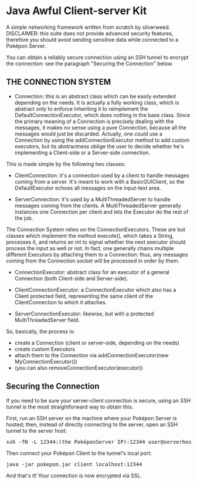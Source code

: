Java Awful Client-server Kit 
==========================================
A simple networking framework written from scratch by silverweed.  
DISCLAIMER: this suite does not provide advanced security features, therefore you should avoid sending sensitive data while connected to a Poképon Server.

You can obtain a reliably secure connection using an SSH tunnel to encrypt the
connection: see the paragraph "Securing the Connection" below.

THE CONNECTION SYSTEM
------------------------------

* Connection: this is an abstract class which can be easily extended depending
   on the needs. It is actually a fully working class, which is abstract only 
   to enforce inheriting it to reimplement the DefaultConnectionExecutor, which
   does nothing in the base class. Since the primary meaning of a Connection
   is precisely dealing with the messages, it makes no sense using a pure
   Connection, because all the messages would just be discarded. Actually, one
   *could* use a Connection by using the addConnectionExecutor method to add
   custom executors, but its abstractness oblige the user to decide whether he's
   implementing a Client-side or a Server-side connection.

This is made simple by the following two classes:

* ClientConnection: it's a connection used by a client to handle messages coming
   from a server. It's meant to work with a BasicGUIClient, so the DefaultExecutor
   echoes all messages on the input-text area.

* ServerConnection: it's used by a MultiThreadedServer to handle messages coming 
   from the clients. A MultiThreadedServer generally instances one Connection per
   client and lets the Executor do the rest of the job.

The Connection System relies on the ConnectionExecutors. These are but classes which
implement the method execute(), which takes a String, processes it, and returns an int
to signal whether the next executor should process the input as well or not. In fact,
one generally chains multiple different Executors by attaching them to a Connection:
thus, any messages coming from the Connection socket will be processed in order by them.

* ConnectionExecutor: abstract class for an executor of a general Connection (both
   Client-side and Server-side).

* ClientConnectionExecutor: a ConnectionExecutor which also has a Client protected field,
   representing the same client of the ClientConnection to which it attaches.

* ServerConnectionExecutor: likewise, but with a protected MultiThreadedServer field.


So, basically, the process is:

- create a Connection (client or server-side, depending on the needs)
- create custom Executors
- attach them to the Connection via addConnectionExecutor(new MyConnectionExecutor())
- (you can also removeConnectionExecutor(executor))


Securing the Connection
-------------------------------------------------------
If you need to be sure your server-client connection is secure, using an SSH tunnel is
the most straightforward way to obtain this.

First, run an SSH server on the machine where your Poképon Server is hosted; then,
instead of directly connecting to the server, open an SSH tunnel to the server host:

<pre>ssh -fN -L 12344:(the PoképonServer IP):12344 user@serverhost</pre>

Then connect your Poképon Client to the tunnel's local port:

<pre>java -jar pokepon.jar client localhost:12344</pre>

And that's it! Your connection is now encrypted via SSL.
